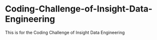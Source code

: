 # Coding-Challenge-of-Insight-Data-Engineering
This is for the Coding Challenge of Insight Data Engineering
